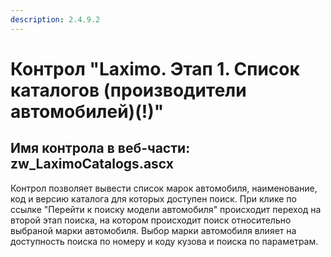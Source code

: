 ```yaml
---
description: 2.4.9.2
---
```


# Контрол "Laximo. Этап 1. Список каталогов \(производители автомобилей\)\(!\)"

## Имя контрола в веб-части: zw\_LaximoCatalogs.ascx

Контрол позволяет вывести список марок автомобиля, наименование, код и версию каталога для которых доступен поиск. При клике по ссылке "Перейти к поиску модели автомобиля" происходит переход на второй этап поиска, на котором происходит поиск относительно выбраной марки автомобиля. Выбор марки автомобиля влияет на доступность поиска по номеру и коду кузова и поиска по параметрам.

